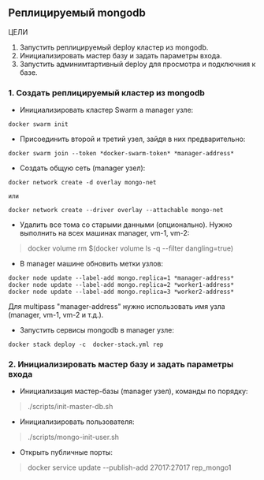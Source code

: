 ## Реплицируемый mongodb

ЦЕЛИ
1. Запустить реплицируемый deploy кластер из mongodb.
2. Инициализировать мастер базу и задать параметры входа.
3. Запустить админимтартивный deploy для просмотра и подключния к базе.

### 1. Создать реплицируемый кластер из mongodb
* Инициализировать кластер Swarm а manager узле:
```
docker swarm init
```
* Присоединить второй и третий узел, зайдя в них предварительно:
```
docker swarm join --token *docker-swarm-token* *manager-address*
```
* Создать общую сеть (manager узел):
```
docker network create -d overlay mongo-net

или

docker network create --driver overlay --attachable mongo-net
```
* Удалить все тома со старыми данными (опционально). Нужно выполнить на всех машинах manager, vm-1, vm-2:  
> docker volume rm $(docker volume ls -q --filter dangling=true)

* В manager машине обновить метки узлов:
```
docker node update --label-add mongo.replica=1 *manager-address*
docker node update --label-add mongo.replica=2 *worker1-address*
docker node update --label-add mongo.replica=3 *worker2-address*
```
Для multipass "manager-address" нужно использовать имя узла (manager, vm-1, vm-2 и т.д.).  

* Запустить сервисы mongodb в manager узле:
```
docker stack deploy -c  docker-stack.yml rep
```
### 2. Инициализировать мастер базу и задать параметры входа
* Инициализация мастер-базы (manager узел), команды по порядку:
> ./scripts/init-master-db.sh 
* Инициализировать пользователя:
> ./scripts/mongo-init-user.sh
* Открыть публичные порты:  
> docker service update --publish-add 27017:27017 rep_mongo1

 





